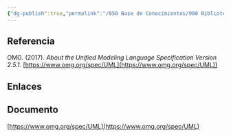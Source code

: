```yaml
---
{"dg-publish":true,"permalink":"/050 Base de Conocimientos/900 Biblioteca/Zk Lit (OMG, 2017) UML Specifications/","tags":["UML"]}
---
```


## Referencia
OMG. (2017). _About the Unified Modeling Language Specification Version 2.5.1_. [https://www.omg.org/spec/UML](https://www.omg.org/spec/UML))
## Enlaces
## Documento
[https://www.omg.org/spec/UML](https://www.omg.org/spec/UML)
